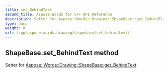 ```yaml
---
title: set_BehindText
second_title: Aspose.Words for C++ API Reference
description: Setter for Aspose::Words::Drawing::ShapeBase::get_BehindText. 
type: docs
weight: 0
url: /cpp/aspose.words.drawing/shapebase/set_behindtext/
---
```

## ShapeBase.set_BehindText method


Setter for [Aspose::Words::Drawing::ShapeBase::get_BehindText](./get_behindtext/).

